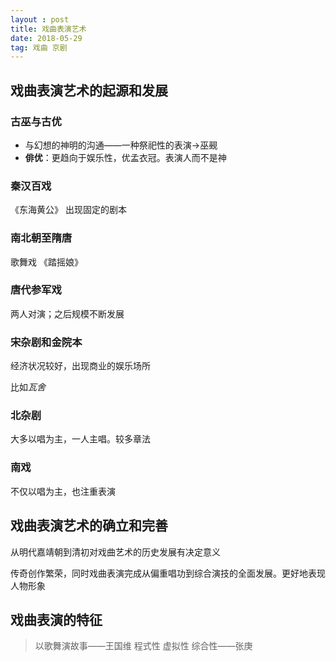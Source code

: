 ```yaml
---
layout : post
title: 戏曲表演艺术
date: 2018-05-29
tag: 戏曲 京剧
---
```



## 戏曲表演艺术的起源和发展

### 古巫与古优

- 与幻想的神明的沟通——一种祭祀性的表演->巫觋
- **俳优**：更趋向于娱乐性，优孟衣冠。表演人而不是神

### 秦汉百戏 

《东海黄公》 出现固定的剧本

### 南北朝至隋唐

歌舞戏 《踏摇娘》

### 唐代参军戏

两人对演；之后规模不断发展

### 宋杂剧和金院本

经济状况较好，出现商业的娱乐场所

比如*瓦舍* 

### 北杂剧

大多以唱为主，一人主唱。较多章法

### 南戏

不仅以唱为主，也注重表演

## 戏曲表演艺术的确立和完善

从明代嘉靖朝到清初对戏曲艺术的历史发展有决定意义

传奇创作繁荣，同时戏曲表演完成从偏重唱功到综合演技的全面发展。更好地表现人物形象

## 戏曲表演的特征

> 以歌舞演故事——王国维
> 程式性 虚拟性 综合性——张庚

